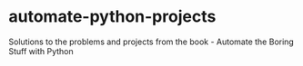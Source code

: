 # automate-python-projects
Solutions to the problems and projects from the book - Automate the Boring Stuff with Python
